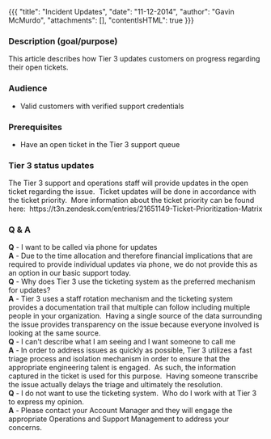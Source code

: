 {{{
  "title": "Incident Updates",
  "date": "11-12-2014",
  "author": "Gavin McMurdo",
  "attachments": [],
  "contentIsHTML": true
}}}

<h3>Description (goal/purpose)</h3>
<p>This article describes how Tier 3 updates customers on progress regarding their open tickets.</p>
<h3>Audience</h3>
<ul>
  <li>Valid customers with verified support credentials</li>
</ul>
<h3>Prerequisites</h3>
<ul>
  <li>Have an open ticket in the Tier 3 support queue</li>
</ul>
<h3>Tier 3 status updates</h3>
<p>The Tier 3 support and operations staff will provide updates in the open ticket regarding the issue. &nbsp;Ticket updates will be done in accordance with the ticket priority. &nbsp;More information about the ticket priority can be found here: &nbsp;https://t3n.zendesk.com/entries/21651149-Ticket-Prioritization-Matrix</p>

<h3>Q &amp; A</h3>
<div>
  <div><strong>Q</strong>&nbsp;- I want to be called via phone for updates</div>
  <div><strong>A</strong>&nbsp;- Due to the time allocation and therefore financial implications that are required to provide individual updates via phone, we do not provide this as an option in our basic support today.</div>
  <div>
    <div></div>
    <div><strong>Q</strong>&nbsp;- Why does Tier 3 use the ticketing system as the preferred mechanism for updates?</div>
    <div><strong>A</strong>&nbsp;- Tier 3 uses a staff rotation mechanism and the ticketing system provides a documentation trail that multiple can follow including multiple people in your organization. &nbsp;Having a single source of the data surrounding
      the issue provides transparency on the issue because everyone involved is looking at the same source.</div>
    <div>
      <div></div>
      <div><strong>Q</strong>&nbsp;- I can't describe what I am seeing and I want someone to call me</div>
      <div><strong>A</strong>&nbsp;- In order to address issues as quickly as possible, Tier 3 utilizes a fast triage process and isolation mechanism in order to ensure that the appropriate engineering talent is engaged. &nbsp;As such, the information captured
        in the ticket is used for this purpose. &nbsp;Having someone transcribe the issue actually delays the triage and ultimately the resolution.</div>
      <div></div>
    </div>
    <div><strong>Q</strong>&nbsp;- I do not want to use the ticketing system. &nbsp;Who do I work with at Tier 3 to express my opinion.</div>
    <div><strong>A</strong>&nbsp;- Please contact your Account Manager and they will engage the appropriate Operations and Support Management to address your concerns.</div>
  </div>
</div>


<div>&nbsp;</div>
<div>&nbsp;</div>
